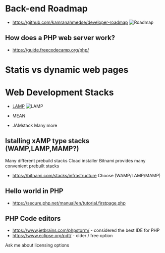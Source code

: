 # Back-end Roadmap

* https://github.com/kamranahmedse/developer-roadmap 
![Roadmap](https://github.com/kamranahmedse/developer-roadmap/raw/master/images/backend.png)


## How does a PHP web server work?
* https://guide.freecodecamp.org/php/


# Statis vs dynamic web pages

# Web Development Stacks

* [LAMP](https://en.wikipedia.org/wiki/LAMP_%28software_bundle%29)
![LAMP](https://upload.wikimedia.org/wikipedia/commons/thumb/8/82/LAMP_software_bundle.svg/600px-LAMP_software_bundle.svg.png)

* MEAN
* JAMstack
Many more

## Istalling xAMP type stacks (WAMP,LAMP,MAMP?)

Many different prebuild stacks
Cload installer Bitnami provides many convenient prebuilt stacks
* https://bitnami.com/stacks/infrastructure
Choose (WAMP/LAMP/MAMP)

## Hello world in PHP
* https://secure.php.net/manual/en/tutorial.firstpage.php

## PHP Code editors
* https://www.jetbrains.com/phpstorm/ - considered the best IDE for PHP
* https://www.eclipse.org/pdt/ - older / free option

Ask me about licensing options
